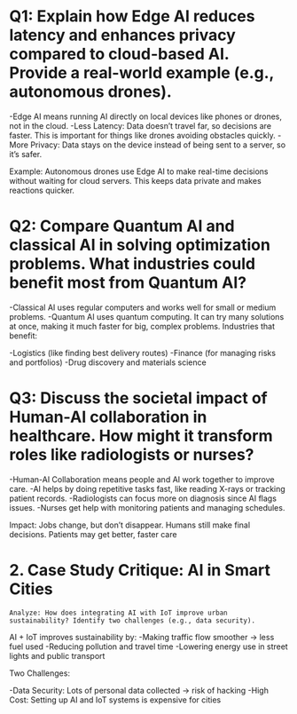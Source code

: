 

# Q1: Explain how Edge AI reduces latency and enhances privacy compared to cloud-based AI. Provide a real-world example (e.g., autonomous drones).


-Edge AI means running AI directly on local devices like phones or drones, not in the cloud.
-Less Latency: Data doesn’t travel far, so decisions are faster. This is important for things like drones avoiding obstacles quickly.
-More Privacy: Data stays on the device instead of being sent to a server, so it’s safer.

Example: Autonomous drones use Edge AI to make real-time decisions without waiting for cloud servers. This keeps data private and makes reactions quicker.

# Q2: Compare Quantum AI and classical AI in solving optimization problems. What industries could benefit most from Quantum AI?

-Classical AI uses regular computers and works well for small or medium problems.
-Quantum AI uses quantum computing. It can try many solutions at once, making it much faster for big, complex problems.
Industries that benefit:

-Logistics (like finding best delivery routes)
-Finance (for managing risks and portfolios)
-Drug discovery and materials science

# Q3: Discuss the societal impact of Human-AI collaboration in healthcare. How might it transform roles like radiologists or nurses?

-Human-AI Collaboration means people and AI work together to improve care.
-AI helps by doing repetitive tasks fast, like reading X-rays or tracking patient records.
-Radiologists can focus more on diagnosis since AI flags issues.
-Nurses get help with monitoring patients and managing schedules.

Impact: Jobs change, but don’t disappear. Humans still make final decisions. Patients may get better, faster care


# 2. Case Study Critique: AI in Smart Cities
    Analyze: How does integrating AI with IoT improve urban sustainability? Identify two challenges (e.g., data security).


AI + IoT improves sustainability by:
-Making traffic flow smoother → less fuel used
-Reducing pollution and travel time
-Lowering energy use in street lights and public transport

Two Challenges:

-Data Security: Lots of personal data collected → risk of hacking
-High Cost: Setting up AI and IoT systems is expensive for cities
